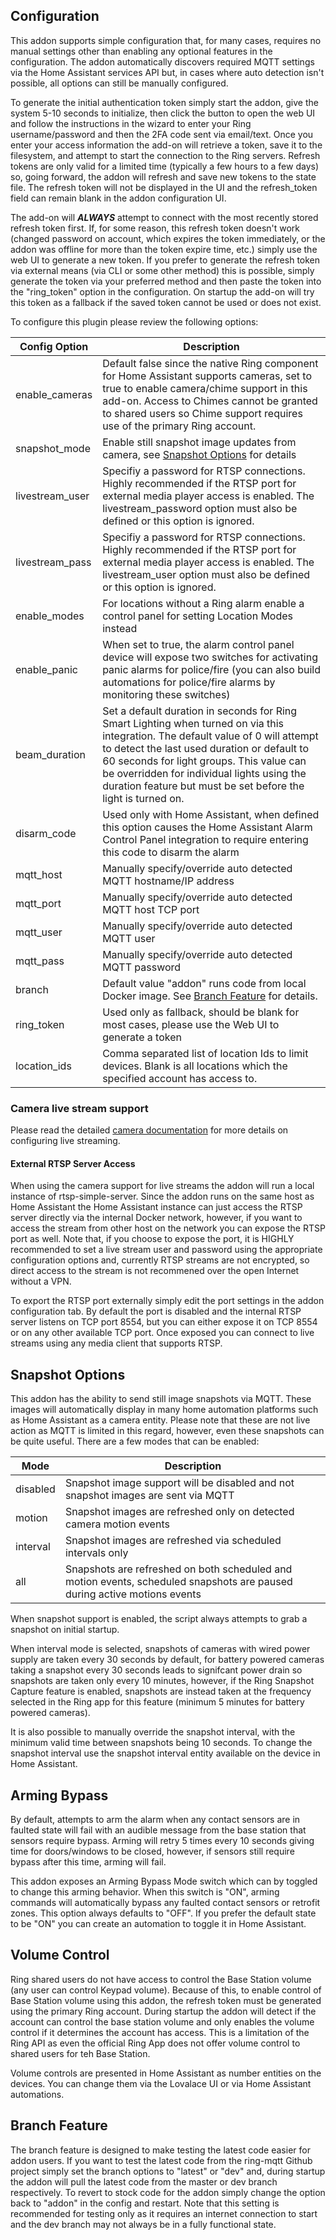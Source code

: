 ## Configuration
This addon supports simple configuration that, for many cases, requires no manual settings other than enabling any optional features in the configuration.  The addon automatically discovers required MQTT settings via the Home Assistant services API but, in cases where auto detection isn't possible, all options can still be manually configured.

To generate the initial authentication token simply start the addon, give the system 5-10 seconds to initialize, then click the button to open the web UI and follow the instructions in the wizard to enter your Ring username/password and then the 2FA code sent via email/text.  Once you enter your access information the add-on will retrieve a token, save it to the filesystem, and attempt to start the connection to the Ring servers.  Refresh tokens are only valid for a limited time (typically a few hours to a few days) so, going forward, the addon will refresh and save new tokens to the state file.  The refresh token will not be displayed in the UI and the refresh_token field can remain blank in the addon configuration UI.

The add-on will ***ALWAYS*** attempt to connect with the most recently stored refresh token first.  If, for some reason, this refresh token doesn't work (changed password on account, which expires the token immediately, or the addon was offline for more than the token expire time, etc.) simply use the web UI to generate a new token.  If you prefer to generate the refresh token via external means (via CLI or some other method) this is possible, simply generate the token via your preferred method and then paste the token into the "ring_token" option in the configuration.  On startup the add-on will try this token as a fallback if the saved token cannot be used or does not exist.

To configure this plugin please review the following options:

| Config Option | Description |
| --- | --- |
| enable_cameras | Default false since the native Ring component for Home Assistant supports cameras, set to true to enable camera/chime support in this add-on.  Access to Chimes cannot be granted to shared users so Chime support requires use of the primary Ring account. |
| snapshot_mode | Enable still snapshot image updates from camera, see [Snapshot Options](#snapshot-options) for details | 'disabled' |
| livestream_user | Specifiy a password for RTSP connections.  Highly recommended if the RTSP port for external media player access is enabled.  The livestream_password option must also be defined or this option is ignored. |
| livestream_pass | Specifiy a password for RTSP connections.  Highly recommended if the RTSP port for external media player access is enabled.  The livestream_user option must also be defined or this option is ignored. |
| enable_modes | For locations without a Ring alarm enable a control panel for setting Location Modes instead |
| enable_panic | When set to true, the alarm control panel device will expose two switches for activating panic alarms for police/fire (you can also build automations for police/fire alarms by monitoring these switches)  |
| beam_duration | Set a default duration in seconds for Ring Smart Lighting when turned on via this integration.  The default value of 0 will attempt to detect the last used duration or default to 60 seconds for light groups.  This value can be overridden for individual lights using the duration feature but must be set before the light is turned on. | 0 |
| disarm_code | Used only with Home Assistant, when defined this option causes the Home Assistant Alarm Control Panel integration to require entering this code to disarm the alarm | blank |
| mqtt_host | Manually specify/override auto detected MQTT hostname/IP address |
| mqtt_port | Manually specify/override auto detected MQTT host TCP port |
| mqtt_user | Manually specify/override auto detected MQTT user |
| mqtt_pass | Manually specify/override auto detected MQTT password |
| branch | Default value "addon" runs code from local Docker image.  See [Branch Feature](#branch-feature) for details. |
| ring_token | Used only as fallback, should be blank for most cases, please use the Web UI to generate a token |
| location_ids | Comma separated list of location Ids to limit devices.  Blank is all locations which the specified account has access to. |

### Camera live stream support
Please read the detailed [camera documentation](https://github.com/tsightler/ring-mqtt/blob/main/docs/CAMERAS.md) for more details on configuring live streaming.

#### External RTSP Server Access
When using the camera support for live streams the addon will run a local instance of rtsp-simple-server.  Since the addon runs on the same host as Home Assistant the Home Assistant instance can just access the RTSP server directly via the internal Docker network, however, if you want to access the stream from other host on the network you can expose the RTSP port as well.  Note that, if you choose to expose the port, it is HIGHLY recommended to set a live stream user and password using the appropriate configuration options and, currently RTSP streams are not encrypted, so direct access to the stream is not recommened over the open Internet without a VPN.

To export the RTSP port externally simply edit the port settings in the addon configuration tab.  By default the port is disabled and the internal RTSP server listens on TCP port 8554, but you can either expose it on TCP 8554 or on any other available TCP port.  Once exposed you can connect to live streams using any media client that supports RTSP.

## Snapshot Options
This addon has the ability to send still image snapshots via MQTT.  These images will automatically display in many home automation platforms such as Home Assistant as a camera entity.  Please note that these are not live action as MQTT is limited in this regard, however, even these snapshots can be quite useful.  There are a few modes that can be enabled:

| Mode | Description |
| --- | --- |
| disabled | Snapshot image support will be disabled and not snapshot images are sent via MQTT |
| motion | Snapshot images are refreshed only on detected camera motion events |
| interval | Snapshot images are refreshed via scheduled intervals only |
| all | Snapshots are refreshed on both scheduled and motion events, scheduled snapshots are paused during active motions events |

When snapshot support is enabled, the script always attempts to grab a snapshot on initial startup.

When interval mode is selected, snapshots of cameras with wired power supply are taken every 30 seconds by default, for battery powered cameras taking a snapshot every 30 seconds leads to signifcant power drain so snapshots are taken only every 10 minutes, however, if the Ring Snapshot Capture feature is enabled, snapshots are instead taken at the frequency selected in the Ring app for this feature (minimum 5 minutes for battery powered cameras).

It is also possible to manually override the snapshot interval, with the minimum valid time between snapshots being 10 seconds.  To change the snapshot interval use the snapshot interval entity available on the device in Home Assistant.

## Arming Bypass
By default, attempts to arm the alarm when any contact sensors are in faulted state will fail with an audible message from the base station that sensors require bypass. Arming will retry 5 times every 10 seconds giving time for doors/windows to be closed, however, if sensors still require bypass after this time, arming will fail.

This addon exposes an Arming Bypass Mode switch which can by toggled to change this arming behavior. When this switch is "ON", arming commands will automatically bypass any faulted contact sensors or retrofit zones. This option always defaults to "OFF".  If you prefer the default state to be "ON" you can create an automation to toggle it in Home Assistant.

## Volume Control
Ring shared users do not have access to control the Base Station volume (any user can control Keypad volume).  Because of this, to enable control of Base Station volume using this addon, the refresh token must be generated using the primary Ring account. During startup the addon will detect if the account can control the base station volume and only enables the volume control if it determines the account has access. This is a limitation of the Ring API as even the official Ring App does not offer volume control to shared users for teh Base Station.

Volume controls are presented in Home Assistant as number entities on the devices.  You can change them via the Lovalace UI or via Home Assistant automations.

## Branch Feature
The branch feature is designed to make testing the latest code easier for addon users. If you want to test the latest code from the ring-mqtt Github project simply set the branch options to "latest" or "dev" and, during startup the addon will pull the latest code from the master or dev branch respectively.  To revert to stock code for the addon simply change the option back to "addon" in the config and restart.  Note that this setting is recommended for testing only as it requires an internet connection to start and the dev branch may not always be in a fully functional state.
